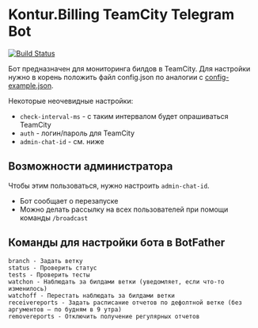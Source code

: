 # Kontur.Billing TeamCity Telegram Bot

[![Build Status](https://travis-ci.org/vansosnin/billy-tc-bot.svg?branch=master)](https://travis-ci.org/vansosnin/billy-tc-bot)

Бот предназначен для мониторинга билдов в TeamCity. Для настройки нужно в корень положить файл config.json по аналогии с [config-example.json](https://github.com/vansosnin/billy-tc-bot/blob/master/config-example.json).

Некоторые неочевидные настройки:
- `check-interval-ms` - с таким интервалом будет опрашиваться TeamCity
- `auth` - логин/пароль для TeamCity
- `admin-chat-id` - см. ниже

## Возможности администратора

Чтобы этим пользоваться, нужно настроить `admin-chat-id`.

- Бот сообщает о перезапуске
- Можно делать рассылку на всех пользователей при помощи команды `/broadcast`

## Команды для настройки бота в BotFather

```
branch - Задать ветку
status - Проверить статус
tests - Проверить тесты
watchon - Наблюдать за билдами ветки (уведомляет, если что-то изменилось)
watchoff - Перестать наблюдать за билдами ветки
receivereports - Задать расписание отчетов по дефолтной ветке (без аргументов — по будням в 9 утра)
removereports - Отключить получение регулярных отчетов
```
